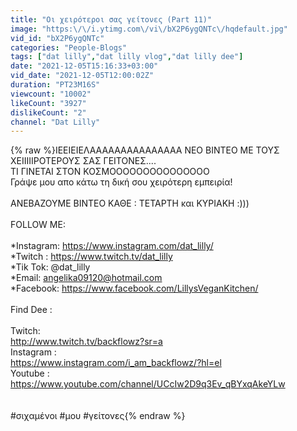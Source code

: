 ```yaml
---
title: "Οι χειρότεροι σας γείτονες (Part 11)"
image: "https:\/\/i.ytimg.com\/vi\/bX2P6ygQNTc\/hqdefault.jpg"
vid_id: "bX2P6ygQNTc"
categories: "People-Blogs"
tags: ["dat lilly","dat lilly vlog","dat lilly dee"]
date: "2021-12-05T15:16:33+03:00"
vid_date: "2021-12-05T12:00:02Z"
duration: "PT23M16S"
viewcount: "10002"
likeCount: "3927"
dislikeCount: "2"
channel: "Dat Lilly"
---
```

{% raw %}ΙΕΕΙΕΙΕΛΑΑΑΑΑΑΑΑΑΑΑΑΑΑΑ ΝΕΟ ΒΙΝΤΕΟ ΜΕ ΤΟΥΣ ΧΕΙΙΙΙΙΡΟΤΕΡΟΥΣ ΣΑΣ ΓΕΙΤΟΝΕΣ....<br />ΤΙ ΓΙΝΕΤΑΙ ΣΤΟΝ ΚΟΣΜΟΟΟΟΟΟΟΟΟΟΟΟΟΟΟ<br />Γράψε μου απο κάτω τη δική σου χειρότερη εμπειρία!<br /><br />ΑΝΕΒΑΖΟΥΜΕ ΒΙΝΤΕΟ ΚΑΘΕ : ΤΕΤΑΡΤΗ και  ΚΥΡΙΑΚΗ  :)))<br /><br />FOLLOW ME: <br /><br />*Instagram: <a rel="nofollow" target="blank" href="https://www.instagram.com/dat_lilly/">https://www.instagram.com/dat_lilly/</a><br />*Twitch : <a rel="nofollow" target="blank" href="https://www.twitch.tv/dat_lilly">https://www.twitch.tv/dat_lilly</a><br />*Tik Tok: @dat_lilly<br />*Email: angelika09120@hotmail.com<br />*Facebook: <a rel="nofollow" target="blank" href="https://www.facebook.com/LillysVeganKitchen/">https://www.facebook.com/LillysVeganKitchen/</a><br /><br />Find Dee : <br /><br />Twitch:<br /> <a rel="nofollow" target="blank" href="http://www.twitch.tv/backflowz?sr=a">http://www.twitch.tv/backflowz?sr=a</a><br />Instagram : <br /><a rel="nofollow" target="blank" href="https://www.instagram.com/i_am_backflowz/?hl=el">https://www.instagram.com/i_am_backflowz/?hl=el</a><br />Youtube :  <br /><a rel="nofollow" target="blank" href="https://www.youtube.com/channel/UCcIw2D9q3Ev_qBYxqAkeYLw">https://www.youtube.com/channel/UCcIw2D9q3Ev_qBYxqAkeYLw</a><br /><br /><br />#σιχαμένοι #μου #γείτονες{% endraw %}
